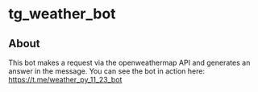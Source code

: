 # tg_weather_bot

## About
This bot makes a request via the openweathermap API and generates an answer in the message.
You can see the bot in action here: https://t.me/weather_py_11_23_bot
